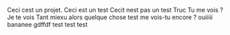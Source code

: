 Ceci cest un projet.
Ceci est un test
Cecit nest pas un test 
Truc
Tu me vois ?
Je te vois
Tant miexu alors
quelque chose
test me vois-tu encore ?
ouiiiii
bananee gdffdf
test test test
